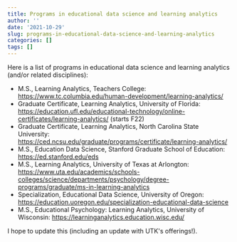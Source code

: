 ```yaml
---
title: Programs in educational data science and learning analytics
author: ''
date: '2021-10-29'
slug: programs-in-educational-data-science-and-learning-analytics
categories: []
tags: []
---
```


Here is a list of programs in educational data science and learning analytics (and/or related disciplines):

- M.S., Learning Analytics, Teachers College: https://www.tc.columbia.edu/human-development/learning-analytics/
- Graduate Certificate, Learning Analytics, University of Florida: https://education.ufl.edu/educational-technology/online-certificates/learning-analytics/ (starts F22)
- Graduate Certificate, Learning Analytics, North Carolina State University: https://ced.ncsu.edu/graduate/programs/certificate/learning-analytics/
- M.S., Education Data Science, Stanford Graduate School of Education: https://ed.stanford.edu/eds
- M.S., Learning Analytics, University of Texas at Arlongton: https://www.uta.edu/academics/schools-colleges/science/departments/psychology/degree-programs/graduate/ms-in-learning-analytics
- Specialization, Educational Data Science, University of Oregon: https://education.uoregon.edu/specialization-educational-data-science
- M.S., Educational Psychology: Learning Analytics, University of Wisconsin: https://learninganalytics.education.wisc.edu/

I hope to update this (including an update with UTK's offerings!).